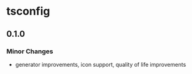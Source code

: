 # tsconfig

## 0.1.0

### Minor Changes

- generator improvements, icon support, quality of life improvements
